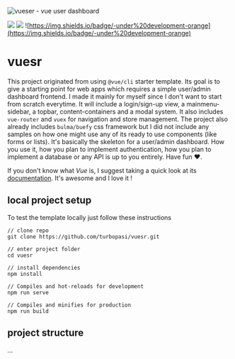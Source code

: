 ![vueser - vue user dashboard](https://raw.githubusercontent.com/turbopasi/vue-user-dashboard/master/readme/header-logo.png)

![](https://img.shields.io/badge/-Vue-green)  ![](https://img.shields.io/badge/made%20with-%E2%9D%A4-red) ![https://img.shields.io/badge/-under%20development-orange](https://img.shields.io/badge/-under%20development-orange)

# vuesr
This project originated from using `@vue/cli` starter template. Its goal is to give a starting point for web apps which requires a simple user/admin dashboard frontend. I made it mainly for myself since I don't want to start from scratch everytime. It will include a login/sign-up view, a mainmenu-sidebar, a topbar, content-containers and a modal system. It also includes `vue-router` and `vuex` for navigation and store management. The project also already includes `bulma/buefy` css framework but I did not include any samples on how one might use any of its ready to use components (like forms or lists). It's basically the skeleton for a user/admin dashboard. How you use it, how you plan to implement authentication, how you plan to implement a database or any API is up to you entirely. Have fun ❤.

If you don't know what *Vue* is, I suggest taking a quick look at its [documentation](https://vuejs.org/v2/guide/). It's awesome and I love it !

## local project setup
To test the template locally just follow these instructions
```
// clone repo
git clone https://github.com/turbopasi/vuesr.git

// enter project folder
cd vuesr

// install dependencies
npm install

// Compiles and hot-reloads for development
npm run serve

// Compiles and minifies for production
npm run build
```

## project structure
...
